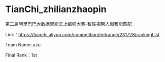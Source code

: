 # TianChi_zhilianzhaopin
第二届阿里巴巴大数据智能云上编程大赛-智联招聘人岗智能匹配

Link：https://tianchi.aliyun.com/competition/entrance/231728/rankingList

Team Name: azu

Final Rank：1st

    